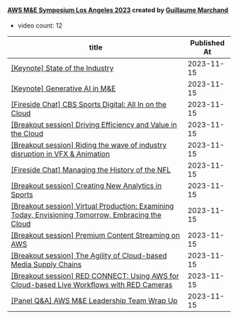 

#### [AWS M&E Symposium Los Angeles 2023](https://www.youtube.com/playlist?list=PLSfK4vylaJMivlKdK2GgYrvUmjocpKoev) created by [Guillaume Marchand](https://www.youtube.com/channel/UCcZG6x3UkU1dohACLHVJLNw)

* video count: 12 

| title                                                                                                                                            | Published At |
| ------------------------------------------------------------------------------------------------------------------------------------------------ | ------------ |
| [[Keynote] State of the Industry](https://www.youtube.com/watch?v=_W1W8WK_V4A)                                                                   | 2023-11-15   |
| [[Keynote] Generative AI in M&E](https://www.youtube.com/watch?v=nDUzzHMdOSU)                                                                    | 2023-11-15   |
| [[Fireside Chat] CBS Sports Digital: All In on the Cloud](https://www.youtube.com/watch?v=APOSzVD7ahA)                                           | 2023-11-15   |
| [[Breakout session] Driving Efficiency and Value in the Cloud](https://www.youtube.com/watch?v=euTppXeJMAc)                                      | 2023-11-15   |
| [[Breakout session] Riding the wave of industry disruption in VFX & Animation](https://www.youtube.com/watch?v=agBQf6XwW_U)                      | 2023-11-15   |
| [[Fireside Chat] Managing the History of the NFL](https://www.youtube.com/watch?v=Kd4oeCwlG_w)                                                   | 2023-11-15   |
| [[Breakout session] Creating New Analytics in Sports](https://www.youtube.com/watch?v=4CH-TgwRPUE)                                               | 2023-11-15   |
| [[Breakout session] Virtual Production: Examining Today, Envisioning Tomorrow, Embracing the Cloud](https://www.youtube.com/watch?v=NWu43wsvTsY) | 2023-11-15   |
| [[Breakout session] Premium Content Streaming on AWS](https://www.youtube.com/watch?v=R4cXyMoRAWU)                                               | 2023-11-15   |
| [[Breakout session] The Agility of Cloud-based Media Supply Chains](https://www.youtube.com/watch?v=kujnlgU4Aco)                                 | 2023-11-15   |
| [[Breakout session] RED CONNECT: Using AWS for Cloud-based Live Workflows with RED Cameras](https://www.youtube.com/watch?v=XJSzohyWoh0)         | 2023-11-15   |
| [[Panel Q&A] AWS M&E Leadership Team Wrap Up](https://www.youtube.com/watch?v=2hncK8HTuTo)                                                       | 2023-11-15   |